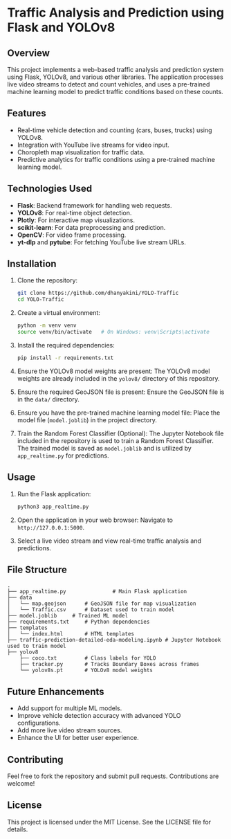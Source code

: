 # Traffic Analysis and Prediction using Flask and YOLOv8

## Overview
This project implements a web-based traffic analysis and prediction system using Flask, YOLOv8, and various other libraries. The application processes live video streams to detect and count vehicles, and uses a pre-trained machine learning model to predict traffic conditions based on these counts.

## Features
- Real-time vehicle detection and counting (cars, buses, trucks) using YOLOv8.
- Integration with YouTube live streams for video input.
- Choropleth map visualization for traffic data.
- Predictive analytics for traffic conditions using a pre-trained machine learning model.

## Technologies Used
- **Flask**: Backend framework for handling web requests.
- **YOLOv8**: For real-time object detection.
- **Plotly**: For interactive map visualizations.
- **scikit-learn**: For data preprocessing and prediction.
- **OpenCV**: For video frame processing.
- **yt-dlp** and **pytube**: For fetching YouTube live stream URLs.

## Installation

1. Clone the repository:
   ```bash
   git clone https://github.com/dhanyakini/YOLO-Traffic
   cd YOLO-Traffic
   ```
   
2. Create a virtual environment:
   ```bash
   python -m venv venv
   source venv/bin/activate   # On Windows: venv\Scripts\activate
   ```
   
3. Install the required dependencies:
   ```bash
   pip install -r requirements.txt
   ```

4. Ensure the YOLOv8 model weights are present:
   The YOLOv8 model weights are already included in the `yolov8/` directory of this repository.

5. Ensure the required GeoJSON file is present:
   Ensure the GeoJSON file is in the `data/` directory.

6. Ensure you have the pre-trained machine learning model file:
   Place the model file (`model.joblib`) in the project directory.

7. Train the Random Forest Classifier (Optional):
   The Jupyter Notebook file included in the repository is used to train a Random Forest Classifier. The trained model is saved as `model.joblib` and is utilized by `app_realtime.py` for predictions.

## Usage

1. Run the Flask application:
   ```bash
   python3 app_realtime.py
   ```

2. Open the application in your web browser:
   Navigate to `http://127.0.0.1:5000`.

3. Select a live video stream and view real-time traffic analysis and predictions.

## File Structure
```
.
├── app_realtime.py               # Main Flask application
├── data
│   └── map.geojson      # GeoJSON file for map visualization
│   └── Traffic.csv      # Dataset used to train model
├── model.joblib     # Trained ML model
├── requirements.txt     # Python dependencies
├── templates
│   └── index.html       # HTML templates
├── traffic-prediction-detailed-eda-modeling.ipynb # Jupyter Notebook used to train model
├── yolov8
    ├── coco.txt         # Class labels for YOLO
    ├── tracker.py       # Tracks Boundary Boxes across frames
    └── yolov8s.pt       # YOLOv8 model weights
```


## Future Enhancements
- Add support for multiple ML models.
- Improve vehicle detection accuracy with advanced YOLO configurations.
- Add more live video stream sources.
- Enhance the UI for better user experience.

## Contributing
Feel free to fork the repository and submit pull requests. Contributions are welcome!

## License
This project is licensed under the MIT License. See the LICENSE file for details.
